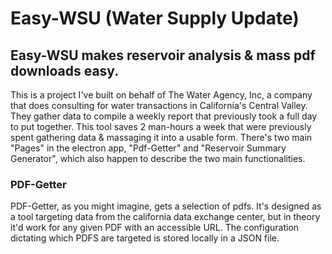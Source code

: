 # Easy-WSU (Water Supply Update)

## Easy-WSU makes reservoir analysis & mass pdf downloads easy.
This is a project I've built on behalf of The Water Agency, Inc, a company that does consulting for water transactions in California's Central Valley. They gather data to compile a weekly report that previously took a full day to put together. This tool saves 2 man-hours a week that were previously spent gathering data & massaging it into a usable form.
There's two main "Pages" in the electron app, "Pdf-Getter" and "Reservoir Summary Generator", which also happen to describe the two main functionalities.

### PDF-Getter
PDF-Getter, as you might imagine, gets a selection of pdfs. It's designed as a tool targeting data from the california data exchange center, but in theory it'd work for any given PDF with an accessible URL. The configuration dictating which PDFS are targeted is stored locally in a JSON file.